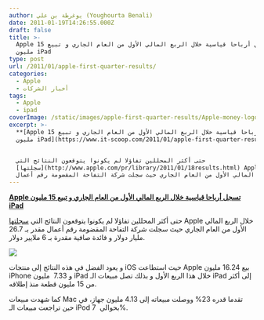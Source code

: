 ```yaml
---
author: يوغرطة بن علي (Youghourta Benali)
date: 2011-01-19T14:26:55.000Z
draft: false
title: >-
  Apple تسجل أرباحا قياسية خلال الربع المالي الأول من العام الجاري و تبيع 15
  مليون iPad 
type: post
url: /2011/01/apple-first-quarter-results/
categories:
  - Apple
  - أخبار الشركات
tags:
  - Apple
  - ipad
coverImage: /static/images/apple-first-quarter-results/Apple-money-logo.png
excerpt: >-
  **[Apple تسجل أرباحا قياسية خلال الربع المالي الأول من العام الجاري و تبيع 15
  مليون iPad](https://www.it-scoop.com/2011/01/apple-first-quarter-results/)**


  حتى أكثر المحللين تفاؤلا لم يكونوا يتوقعون النتائج التي
  [سجلتها](http://www.apple.com/pr/library/2011/01/18results.html) Apple خلال
  الربع المالي الأول من العام الجاري حيث سجلت شركة التفاحة المقضومة رقم أعمال
---
```

**[Apple تسجل أرباحا قياسية خلال الربع المالي الأول من العام الجاري و تبيع 15 مليون iPad](https://www.it-scoop.com/2011/01/apple-first-quarter-results/)**

حتى أكثر المحللين تفاؤلا لم يكونوا يتوقعون النتائج التي [سجلتها](http://www.apple.com/pr/library/2011/01/18results.html) Apple خلال الربع المالي الأول من العام الجاري حيث سجلت شركة التفاحة المقضومة رقم أعمال مقدر بـ 26.7 مليار دولار و فائدة صافية مقدرة بـ 6 ملايير دولار.

![](/static/images/apple-first-quarter-results/Apple-money-logo.png)

و يعود الفضل في هذه النتائج إلى منتجات iOS حيث استطاعت Apple بيع 16.24 مليون iPhone و 7.33  مليون iPad خلال هذا الربع الأول و بذلك تصل مبيعات الـ iPad إلى أكثر من 15 مليون قطعة منذ إطلاقه.

كما شهدت مبيعات Mac تقدما قدره 23% ووصلت مبيعاته إلى 4.13 مليون جهاز، في حين تراجعت مبيعات الـ iPod بحوالي  7%.
